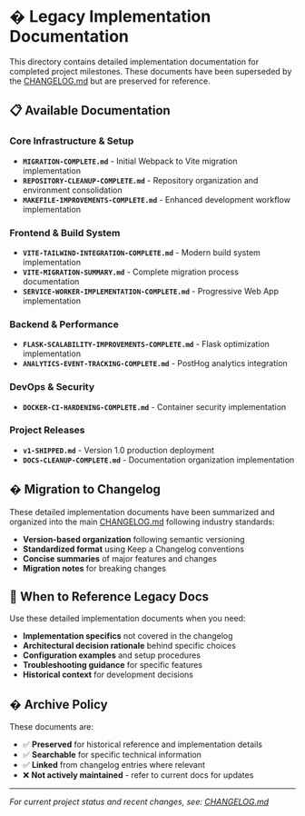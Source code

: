 # � Legacy Implementation Documentation

This directory contains detailed implementation documentation for completed project milestones. These documents have been superseded by the [CHANGELOG.md](../../../CHANGELOG.md) but are preserved for reference.

## 📋 Available Documentation

### Core Infrastructure & Setup

- **`MIGRATION-COMPLETE.md`** - Initial Webpack to Vite migration implementation
- **`REPOSITORY-CLEANUP-COMPLETE.md`** - Repository organization and environment consolidation
- **`MAKEFILE-IMPROVEMENTS-COMPLETE.md`** - Enhanced development workflow implementation

### Frontend & Build System

- **`VITE-TAILWIND-INTEGRATION-COMPLETE.md`** - Modern build system implementation
- **`VITE-MIGRATION-SUMMARY.md`** - Complete migration process documentation
- **`SERVICE-WORKER-IMPLEMENTATION-COMPLETE.md`** - Progressive Web App implementation

### Backend & Performance

- **`FLASK-SCALABILITY-IMPROVEMENTS-COMPLETE.md`** - Flask optimization implementation
- **`ANALYTICS-EVENT-TRACKING-COMPLETE.md`** - PostHog analytics integration

### DevOps & Security

- **`DOCKER-CI-HARDENING-COMPLETE.md`** - Container security implementation

### Project Releases

- **`v1-SHIPPED.md`** - Version 1.0 production deployment
- **`DOCS-CLEANUP-COMPLETE.md`** - Documentation organization implementation

## � Migration to Changelog

These detailed implementation documents have been summarized and organized into the main [CHANGELOG.md](../../../CHANGELOG.md) following industry standards:

- **Version-based organization** following semantic versioning
- **Standardized format** using Keep a Changelog conventions
- **Concise summaries** of major features and changes
- **Migration notes** for breaking changes

## 📖 When to Reference Legacy Docs

Use these detailed implementation documents when you need:

- **Implementation specifics** not covered in the changelog
- **Architectural decision rationale** behind specific choices
- **Configuration examples** and setup procedures
- **Troubleshooting guidance** for specific features
- **Historical context** for development decisions

## �️ Archive Policy

These documents are:

- ✅ **Preserved** for historical reference and implementation details
- ✅ **Searchable** for specific technical information
- ✅ **Linked** from changelog entries where relevant
- ❌ **Not actively maintained** - refer to current docs for updates

---

_For current project status and recent changes, see: [CHANGELOG.md](../../../CHANGELOG.md)_
